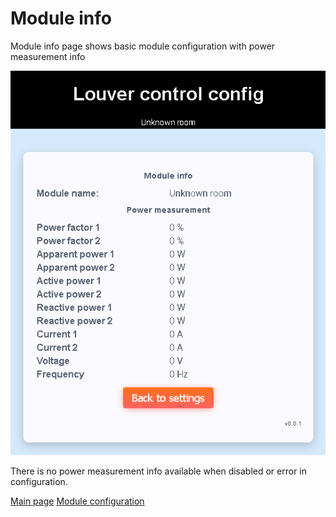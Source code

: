 # Module info
Module info page shows basic module configuration with power measurement info

![Module info](module_info.png)

There is no power measurement info available when disabled or error in configuration.

[Main page](../README.md)
[Module configuration](module_config.md)